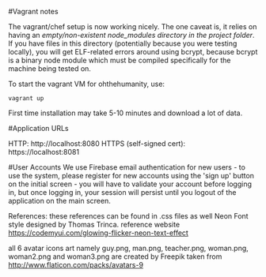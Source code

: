 #Vagrant notes

The vagrant/chef setup is now working nicely. The one caveat is, it relies on having an *empty/non-existent node_modules directory 
in the project folder*. If you have files in this directory (potentially because you were testing locally), you will get ELF-related errors around using bcrypt, because bcrypt is a binary node module which must be compiled specifically for the machine being tested on.

To start the vagrant VM for ohthehumanity, use:
```
vagrant up
```
First time installation may take 5-10 minutes and download a lot of data.

#Application URLs

HTTP: http://localhost:8080
HTTPS (self-signed cert): https://localhost:8081

#User Accounts
We use Firebase email authentication for new users - to use the system, please register for new accounts using the 'sign up' button on 
the initial screen - you will have to validate your account before logging in, but once logging in, your session will persist until
you logout of the application on the main screen.

References: these references can be found in .css files as well
Neon Font style designed by Thomas Trinca. reference website https://codemyui.com/glowing-flicker-neon-text-effect 

 all 6 avatar icons art namely guy.png, man.png, teacher.png, woman.png, woman2.png and woman3.png are created by Freepik taken from 
   http://www.flaticon.com/packs/avatars-9 

